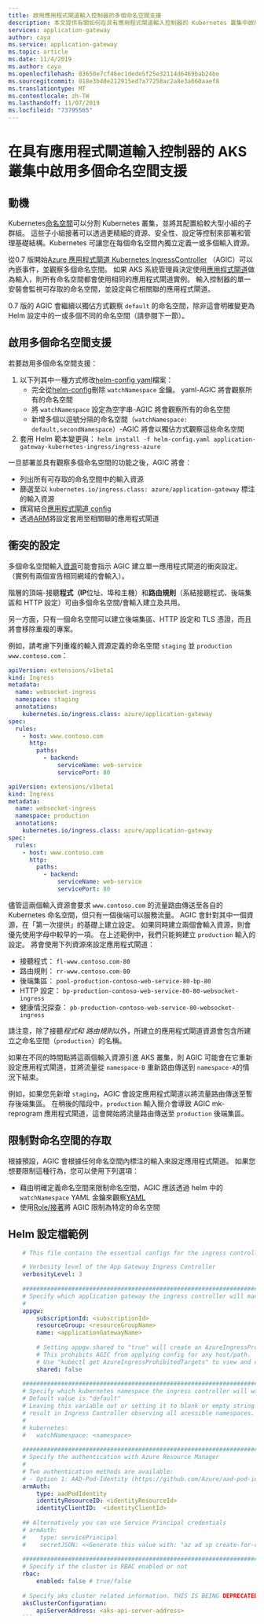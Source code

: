 ```yaml
---
title: 啟用應用程式閘道輸入控制器的多個命名空間支援
description: 本文提供有關如何在具有應用程式閘道輸入控制器的 Kubernetes 叢集中啟用多個命名空間支援的資訊。
services: application-gateway
author: caya
ms.service: application-gateway
ms.topic: article
ms.date: 11/4/2019
ms.author: caya
ms.openlocfilehash: 83650e7cf46ec1dede5f25e32114d6469bab24be
ms.sourcegitcommit: 018e3b40e212915ed7a77258ac2a8e3a660aaef8
ms.translationtype: MT
ms.contentlocale: zh-TW
ms.lasthandoff: 11/07/2019
ms.locfileid: "73795565"
---
```

# <a name="enable-multiple-namespace-support-in-an-aks-cluster-with-application-gateway-ingress-controller"></a>在具有應用程式閘道輸入控制器的 AKS 叢集中啟用多個命名空間支援

## <a name="motivation"></a>動機
Kubernetes[命名空間](https://kubernetes.io/docs/concepts/overview/working-with-objects/namespaces/)可以分割 Kubernetes 叢集，並將其配置給較大型小組的子群組。 這些子小組接著可以透過更精細的資源、安全性、設定等控制來部署和管理基礎結構。Kubernetes 可讓您在每個命名空間內獨立定義一或多個輸入資源。

從0.7 版開始[Azure 應用程式閘道 Kubernetes IngressController](https://github.com/Azure/application-gateway-kubernetes-ingress/blob/master/README.md) （AGIC）可以內嵌事件，並觀察多個命名空間。 如果 AKS 系統管理員決定使用[應用程式閘道](https://azure.microsoft.com/services/application-gateway/)做為輸入，則所有命名空間都會使用相同的應用程式閘道實例。 輸入控制器的單一安裝會監視可存取的命名空間，並設定與它相關聯的應用程式閘道。

0\.7 版的 AGIC 會繼續以獨佔方式觀察 `default` 的命名空間，除非這會明確變更為 Helm 設定中的一或多個不同的命名空間（請參閱下一節）。

## <a name="enable-multiple-namespace-support"></a>啟用多個命名空間支援
若要啟用多個命名空間支援：
1. 以下列其中一種方式修改[helm-config yaml](#sample-helm-config-file)檔案：
   - 完全從[helm-config](#sample-helm-config-file)刪除 `watchNamespace` 金鑰。 yaml-AGIC 將會觀察所有的命名空間
   - 將 `watchNamespace` 設定為空字串-AGIC 將會觀察所有的命名空間
   - 新增多個以逗號分隔的命名空間（`watchNamespace: default,secondNamespace`）-AGIC 將會以獨佔方式觀察這些命名空間
2. 套用 Helm 範本變更與： `helm install -f helm-config.yaml application-gateway-kubernetes-ingress/ingress-azure`

一旦部署並具有觀察多個命名空間的功能之後，AGIC 將會：
  - 列出所有可存取的命名空間中的輸入資源
  - 篩選至以 `kubernetes.io/ingress.class: azure/application-gateway` 標注的輸入資源
  - 撰寫結合[應用程式閘道 config](https://github.com/Azure/azure-sdk-for-go/blob/37f3f4162dfce955ef5225ead57216cf8c1b2c70/services/network/mgmt/2016-06-01/network/models.go#L1710-L1744)
  - 透過[ARM](https://docs.microsoft.com/azure/azure-resource-manager/resource-group-overview)將設定套用至相關聯的應用程式閘道

## <a name="conflicting-configurations"></a>衝突的設定
多個命名空間輸入[資源](https://kubernetes.io/docs/concepts/services-networking/ingress/#the-ingress-resource)可能會指示 AGIC 建立單一應用程式閘道的衝突設定。 （實例有兩個宣告相同網域的會輸入）。

階層的頂端-接聽**程式（IP**位址、埠和主機）和**路由規則**（系結接聽程式、後端集區和 HTTP 設定）可由多個命名空間/會輸入建立及共用。

另一方面，只有一個命名空間可以建立後端集區、HTTP 設定和 TLS 憑證，而且將會移除重複的專案。

例如，請考慮下列重複的輸入資源定義的命名空間 `staging` 並 `production` `www.contoso.com`：
```yaml
apiVersion: extensions/v1beta1
kind: Ingress
metadata:
  name: websocket-ingress
  namespace: staging
  annotations:
    kubernetes.io/ingress.class: azure/application-gateway
spec:
  rules:
    - host: www.contoso.com
      http:
        paths:
          - backend:
              serviceName: web-service
              servicePort: 80
```

```yaml
apiVersion: extensions/v1beta1
kind: Ingress
metadata:
  name: websocket-ingress
  namespace: production
  annotations:
    kubernetes.io/ingress.class: azure/application-gateway
spec:
  rules:
    - host: www.contoso.com
      http:
        paths:
          - backend:
              serviceName: web-service
              servicePort: 80
```

儘管這兩個輸入資源會要求 `www.contoso.com` 的流量路由傳送至各自的 Kubernetes 命名空間，但只有一個後端可以服務流量。 AGIC 會針對其中一個資源，在「第一次提供」的基礎上建立設定。 如果同時建立兩個會輸入資源，則會優先使用字母中較早的一項。 在上述範例中，我們只能夠建立 `production` 輸入的設定。 將會使用下列資源來設定應用程式閘道：

  - 接聽程式： `fl-www.contoso.com-80`
  - 路由規則： `rr-www.contoso.com-80`
  - 後端集區： `pool-production-contoso-web-service-80-bp-80`
  - HTTP 設定： `bp-production-contoso-web-service-80-80-websocket-ingress`
  - 健康情況探查： `pb-production-contoso-web-service-80-websocket-ingress`

請注意，除了接聽*程式和* *路由規則*以外，所建立的應用程式閘道資源會包含所建立之命名空間（`production`）的名稱。

如果在不同的時間點將這兩個輸入資源引進 AKS 叢集，則 AGIC 可能會在它重新設定應用程式閘道，並將流量從 `namespace-B` 重新路由傳送到 `namespace-A`的情況下結束。

例如，如果您先新增 `staging`，AGIC 會設定應用程式閘道以將流量路由傳送至暫存後端集區。 在稍後的階段中，`production` 輸入簡介會導致 AGIC mk-reprogram 應用程式閘道，這會開始將流量路由傳送至 `production` 後端集區。

## <a name="restrict-access-to-namespaces"></a>限制對命名空間的存取
根據預設，AGIC 會根據任何命名空間內標注的輸入來設定應用程式閘道。 如果您想要限制這種行為，您可以使用下列選項：
  - 藉由明確定義命名空間來限制命名空間，AGIC 應該透過 helm 中的 `watchNamespace` YAML 金鑰來觀察[YAML](#sample-helm-config-file)
  - 使用[Role/接著](https://docs.microsoft.com/azure/aks/azure-ad-rbac)將 AGIC 限制為特定的命名空間

## <a name="sample-helm-config-file"></a>Helm 設定檔範例
```yaml
    # This file contains the essential configs for the ingress controller helm chart

    # Verbosity level of the App Gateway Ingress Controller
    verbosityLevel: 3
    
    ################################################################################
    # Specify which application gateway the ingress controller will manage
    #
    appgw:
        subscriptionId: <subscriptionId>
        resourceGroup: <resourceGroupName>
        name: <applicationGatewayName>
    
        # Setting appgw.shared to "true" will create an AzureIngressProhibitedTarget CRD.
        # This prohibits AGIC from applying config for any host/path.
        # Use "kubectl get AzureIngressProhibitedTargets" to view and change this.
        shared: false
    
    ################################################################################
    # Specify which kubernetes namespace the ingress controller will watch
    # Default value is "default"
    # Leaving this variable out or setting it to blank or empty string would
    # result in Ingress Controller observing all acessible namespaces.
    #
    # kubernetes:
    #   watchNamespace: <namespace>
    
    ################################################################################
    # Specify the authentication with Azure Resource Manager
    #
    # Two authentication methods are available:
    # - Option 1: AAD-Pod-Identity (https://github.com/Azure/aad-pod-identity)
    armAuth:
        type: aadPodIdentity
        identityResourceID: <identityResourceId>
        identityClientID:  <identityClientId>
    
    ## Alternatively you can use Service Principal credentials
    # armAuth:
    #    type: servicePrincipal
    #    secretJSON: <<Generate this value with: "az ad sp create-for-rbac --subscription <subscription-uuid> --sdk-auth | base64 -w0" >>
    
    ################################################################################
    # Specify if the cluster is RBAC enabled or not
    rbac:
        enabled: false # true/false
    
    # Specify aks cluster related information. THIS IS BEING DEPRECATED.
    aksClusterConfiguration:
        apiServerAddress: <aks-api-server-address>
    ```

